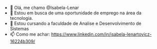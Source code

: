 - 👋 Olá, me chamo @Isabela-Lenar
- 👀 Estou em busca de uma oportunidade de emprego na área da tecnologia.
- 🌱 Estou cursando a faculdade de Analise e Desenvolvimento de Sistemas
- 📫 Como me achar: https://www.linkedin.com/in/isabela-lenartovicz-16224b309/
